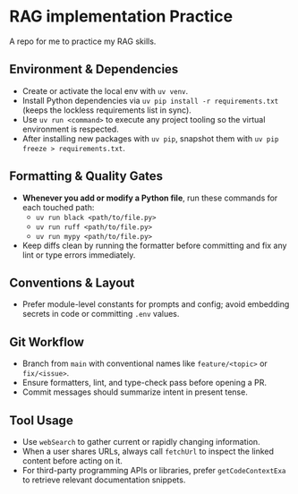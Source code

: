 # RAG implementation Practice

A repo for me to practice my RAG skills.

## Environment & Dependencies

- Create or activate the local env with `uv venv`.
- Install Python dependencies via `uv pip install -r requirements.txt` (keeps the lockless requirements list in sync).
- Use `uv run <command>` to execute any project tooling so the virtual environment is respected.
- After installing new packages with `uv pip`, snapshot them with `uv pip freeze > requirements.txt`.

## Formatting & Quality Gates

- **Whenever you add or modify a Python file**, run these commands for each touched path:
  - `uv run black <path/to/file.py>`
  - `uv run ruff <path/to/file.py>`
  - `uv run mypy <path/to/file.py>`
- Keep diffs clean by running the formatter before committing and fix any lint or type errors immediately.

## Conventions & Layout

- Prefer module-level constants for prompts and config; avoid embedding secrets in code or committing `.env` values.

## Git Workflow

- Branch from `main` with conventional names like `feature/<topic>` or `fix/<issue>`.
- Ensure formatters, lint, and type-check pass before opening a PR.
- Commit messages should summarize intent in present tense.

## Tool Usage

- Use `webSearch` to gather current or rapidly changing information.
- When a user shares URLs, always call `fetchUrl` to inspect the linked content before acting on it.
- For third-party programming APIs or libraries, prefer `getCodeContextExa` to retrieve relevant documentation snippets.

